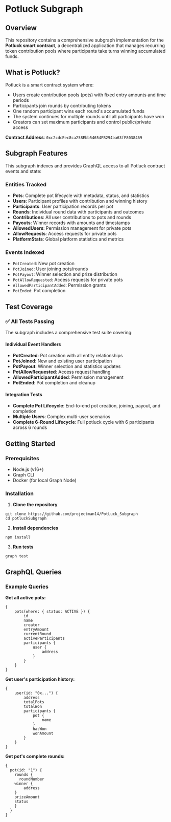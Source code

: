 # Potluck Subgraph

## Overview

This repository contains a comprehensive subgraph implementation for the **Potluck smart contract**, a decentralized application that manages recurring token contribution pools where participants take turns winning accumulated funds.

## What is Potluck?

Potluck is a smart contract system where:
- Users create contribution pools (pots) with fixed entry amounts and time periods
- Participants join rounds by contributing tokens
- One random participant wins each round's accumulated funds
- The system continues for multiple rounds until all participants have won
- Creators can set maximum participants and control public/private access

**Contract Address**: `0xc2cdcEec8ca258Ebb54654FB294ba63fF8038469`

## Subgraph Features

This subgraph indexes and provides GraphQL access to all Potluck contract events and state:

### Entities Tracked
- **Pots**: Complete pot lifecycle with metadata, status, and statistics
- **Users**: Participant profiles with contribution and winning history
- **Participants**: User participation records per pot
- **Rounds**: Individual round data with participants and outcomes
- **Contributions**: All user contributions to pots and rounds
- **Payouts**: Winner records with amounts and timestamps
- **AllowedUsers**: Permission management for private pots
- **AllowRequests**: Access requests for private pots
- **PlatformStats**: Global platform statistics and metrics

### Events Indexed
- `PotCreated`: New pot creation
- `PotJoined`: User joining pots/rounds
- `PotPayout`: Winner selection and prize distribution
- `PotAllowRequested`: Access requests for private pots
- `AllowedParticipantAdded`: Permission grants
- `PotEnded`: Pot completion

## Test Coverage

### ✅ All Tests Passing

The subgraph includes a comprehensive test suite covering:

#### Individual Event Handlers
- **PotCreated**: Pot creation with all entity relationships
- **PotJoined**: New and existing user participation
- **PotPayout**: Winner selection and statistics updates
- **PotAllowRequested**: Access request handling
- **AllowedParticipantAdded**: Permission management
- **PotEnded**: Pot completion and cleanup

#### Integration Tests
- **Complete Pot Lifecycle**: End-to-end pot creation, joining, payout, and completion
- **Multiple Users**: Complex multi-user scenarios
- **Complete 6-Round Lifecycle**: Full potluck cycle with 6 participants across 6 rounds

## Getting Started

### Prerequisites
- Node.js (v16+)
- Graph CLI
- Docker (for local Graph Node)

### Installation

1. **Clone the repository**
```
git clone https://github.com/projectman14/PotLuck_Subgraph
cd potluckSubgraph
```
2. **Install dependencies**
```
npm install
```
3. **Run tests**
```
graph test
```


## GraphQL Queries

### Example Queries

**Get all active pots:**
```
{
    pots(where: { status: ACTIVE }) {
        id
        name
        creator
        entryAmount
        currentRound
        activeParticipants
        participants {
            user {
                address
            }
        }
    }
}  
```
**Get user's participation history:**
```
{
    user(id: "0x...") {
        address
        totalPots
        totalWon
        participants {
            pot {
                name
            }
            hasWon
            wonAmount
        }
    }
}
```
**Get pot's complete rounds:**
```
{
  pot(id: "1") {
    rounds {
      roundNumber
    winner {
        address
    }
    prizeAmount
    status
    }
  }
}
```